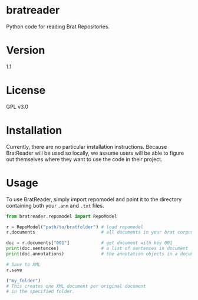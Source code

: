 # bratreader
Python code for reading Brat Repositories.

# Version

1.1

# License

GPL v3.0

# Installation

Currently, there are no particular installation instructions. Because BratReader will be used so locally, we assume users will be able to figure out themselves where they want to use the code in their project.

# Usage

To use BratReader, simply import repomodel and point it to the directory containing both your `.ann` and `.txt` files.

```python
from bratreader.repomodel import RepoModel

r = RepoModel("path/to/bratfolder") # load repomodel
r.documents            			    # all documents in your brat corpus

doc = r.documents["001"] 			# get document with key 001
print(doc.sentences)    			# a list of sentences in document
print(doc.annotations)  			# the annotation objects in a document

# Save to XML
r.save

("my_folder")
# This creates one XML document per original document
# in the specified folder.
```
